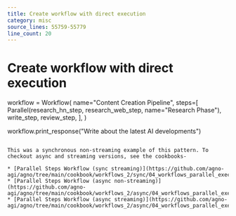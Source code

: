 ```yaml
---
title: Create workflow with direct execution
category: misc
source_lines: 55759-55779
line_count: 20
---
```


# Create workflow with direct execution
workflow = Workflow(
    name="Content Creation Pipeline",
    steps=[
        Parallel(research_hn_step, research_web_step, name="Research Phase"),
        write_step,
        review_step,
    ],
)

workflow.print_response("Write about the latest AI developments")
```

This was a synchronous non-streaming example of this pattern. To checkout async and streaming versions, see the cookbooks-

* [Parallel Steps Workflow (sync streaming)](https://github.com/agno-agi/agno/tree/main/cookbook/workflows_2/sync/04_workflows_parallel_execution/parallel_steps_workflow_stream.py)
* [Parallel Steps Workflow (async non-streaming)](https://github.com/agno-agi/agno/tree/main/cookbook/workflows_2/async/04_workflows_parallel_execution/parallel_steps_workflow.py)
* [Parallel Steps Workflow (async streaming)](https://github.com/agno-agi/agno/tree/main/cookbook/workflows_2/async/04_workflows_parallel_execution/parallel_steps_workflow_stream.py)


